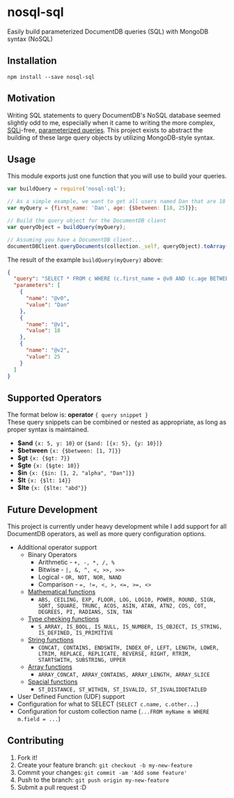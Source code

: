 # nosql-sql

Easily build parameterized DocumentDB queries (SQL) with MongoDB syntax (NoSQL)

## Installation

    npm install --save nosql-sql
    
## Motivation

Writing SQL statements to query DocumentDB's NoSQL database seemed slightly odd to me, especially when it came to writing the more complex, [SQLi](https://en.wikipedia.org/wiki/SQL_injection)-free, [parameterized queries](https://azure.microsoft.com/en-us/documentation/articles/documentdb-sql-query/#parameterized-sql-queries). This project exists to abstract the building of these large query objects by utilizing MongoDB-style syntax. 

## Usage

This module exports just one function that you will use to build your queries.

```javascript
var buildQuery = require('nosql-sql');

// As a simple example, we want to get all users named Dan that are 18 - 25 years old
var myQuery = {first_name: 'Dan', age: {$between: [18, 25]}};

// Build the query object for the DocumentDB client
var queryObject = buildQuery(myQuery);

// Assuming you have a DocumentDB client...
documentDBClient.queryDocuments(collection._self, queryObject).toArray()...
```

The result of the example `buildQuery(myQuery)` above:
```json
{
  "query": "SELECT * FROM c WHERE (c.first_name = @v0 AND (c.age BETWEEN @v1 AND @v2))",
  "parameters": [
    {
      "name": "@v0",
      "value": "Dan"
    },
    {
      "name": "@v1",
      "value": 18
    },
    {
      "name": "@v2",
      "value": 25
    }
  ]
}
```

## Supported Operators

The format below is: **operator** `{ query snippet }`  
These query snippets can be combined or nested as appropriate, as long as proper syntax is maintained.

* **$and** `{x: 5, y: 10}` or `{$and: [{x: 5}, {y: 10}]}`
* **$between** `{x: {$between: [1, 7]}}`
* **$gt** `{x: {$gt: 7}}`
* **$gte** `{x: {$gte: 10}}`
* **$in** `{x: {$in: [1, 2, "alpha", "Dan"]}}`
* **$lt** `{x: {$lt: 14}}`
* **$lte** `{x: {$lte: "abd"}}`

## Future Development

This project is currently under heavy development while I add support for all DocumentDB operators, as well as more query configuration options.

* Additional operator support
    * Binary Operators
        * Arithmetic - `+, -, *, /, %`
        * Bitwise - `|, &, ^, <, >>, >>>`
        * Logical - `OR, NOT, NOR, NAND`
        * Comparison - `=, !=, <, >, <=, >=, <>`
    * [Mathematical functions](https://msdn.microsoft.com/library/azure/dn782250.aspx#bk_mathematical_functions)
        * `ABS, CEILING, EXP, FLOOR, LOG, LOG10, POWER, ROUND, SIGN, SQRT, SQUARE, TRUNC, ACOS, ASIN, ATAN, ATN2, COS, COT, DEGREES, PI, RADIANS, SIN, TAN`
    * [Type checking functions](https://msdn.microsoft.com/library/azure/dn782250.aspx#bk_type_checking_functions)
        * `S_ARRAY, IS_BOOL, IS_NULL, IS_NUMBER, IS_OBJECT, IS_STRING, IS_DEFINED, IS_PRIMITIVE`
    * [String functions](https://msdn.microsoft.com/library/azure/dn782250.aspx#bk_string_functions)
        * `CONCAT, CONTAINS, ENDSWITH, INDEX_OF, LEFT, LENGTH, LOWER, LTRIM, REPLACE, REPLICATE, REVERSE, RIGHT, RTRIM, STARTSWITH, SUBSTRING, UPPER`
    * [Array functions](https://msdn.microsoft.com/library/azure/dn782250.aspx#bk_array_functions)
        * `ARRAY_CONCAT, ARRAY_CONTAINS, ARRAY_LENGTH, ARRAY_SLICE`
    * [Spacial functions](https://msdn.microsoft.com/library/azure/dn782250.aspx#bk_spatial_functions)
        * `ST_DISTANCE, ST_WITHIN, ST_ISVALID, ST_ISVALIDDETAILED`
* User Defined Function (UDF) support
* Configuration for what to SELECT (`SELECT c.name, c.other...`)
* Configuration for custom collection name (`...FROM myName m WHERE m.field = ...`)

## Contributing

1. Fork it!
2. Create your feature branch: `git checkout -b my-new-feature`
3. Commit your changes: `git commit -am 'Add some feature'`
4. Push to the branch: `git push origin my-new-feature`
5. Submit a pull request :D

<!--## History

* 0.1.0 - 2016.09.xx - Initial release-->
